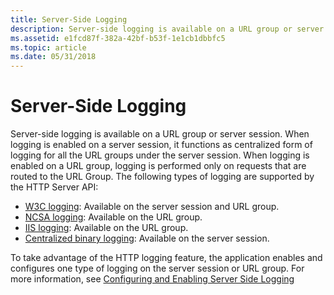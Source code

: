 ```yaml
---
title: Server-Side Logging
description: Server-side logging is available on a URL group or server session.
ms.assetid: e1fcd87f-382a-42bf-b53f-1e1cb1dbbfc5
ms.topic: article
ms.date: 05/31/2018
---
```


# Server-Side Logging

Server-side logging is available on a URL group or server session. When logging is enabled on a server session, it functions as centralized form of logging for all the URL groups under the server session. When logging is enabled on a URL group, logging is performed only on requests that are routed to the URL Group. The following types of logging are supported by the HTTP Server API:

-   [W3C logging](w3c-logging.md): Available on the server session and URL group.
-   [NCSA logging](ncsa-logging.md): Available on the URL group.
-   [IIS logging](iis-logging.md): Available on the URL group.
-   [Centralized binary logging](centralized-binary-logging.md): Available on the server session.

To take advantage of the HTTP logging feature, the application enables and configures one type of logging on the server session or URL group. For more information, see [Configuring and Enabling Server Side Logging](configuring-and-enabling-server-side-logging.md)

 

 




